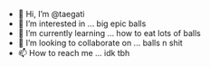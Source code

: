 - 👋 Hi, I’m @taegati
- 👀 I’m interested in ... big epic balls
- 🌱 I’m currently learning ... how to eat lots of balls
- 💞️ I’m looking to collaborate on ... balls n shit
- 📫 How to reach me ... idk tbh

<!---
taegati/taegati is a ✨ special ✨ repository because its `README.md` (this file) appears on your GitHub profile.
You can click the Preview link to take a look at your changes.
--->
